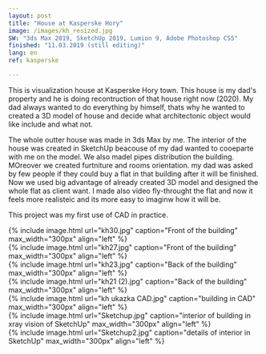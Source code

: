 ```yaml
---
layout: post
title: "House at Kasperske Hory"
image: /images/kh_resized.jpg
SW: "3ds Max 2019, SketchUp 2019, Lumion 9, Adobe Photoshop CS5"
finished: "11.03.2019 (still editing)"
lang: en
ref: kasperske

---
```



This is visualization house at Kasperske Hory town. This house is my dad's property and he is doing recontruction of that house right now (2020). My dad always wanted to do everything by himself, thats why he wanted to created a 3D model of house and decide what architectonic object would like include and what not. 


The whole outter house was made in 3ds Max by me. The interior of the house was created in SketchUp beacouse of my dad wanted to cooeparte with me on the model. We also madel pipes distribution the building. MOreover we created furtniture and rooms orientation. my dad was asked by few people if they could buy a flat in that building after it will be finished. Now we used big advantage of already created 3D model and designed the whole flat as client want. I made also video fly-throught the flat and now it feels more realisteic and its more easy to imaginw how it will be.

This project was my first use of CAD in practice. 

{% include image.html url="kh30.jpg" caption="Front of the building" max_width="300px" align="left" %}
<br>
{% include image.html url="kh27.jpg" caption="Front of the building" max_width="300px" align="left" %}
<br>
{% include image.html url="kh23.jpg" caption="Back of the building" max_width="300px" align="left" %}
<br>
{% include image.html url="kh21 (2).jpg" caption="Back of the building" max_width="300px" align="left" %}
<br>
{% include image.html url="kh ukazka CAD.jpg" caption="building in CAD" max_width="300px" align="left" %}
<br>
{% include image.html url="Sketchup.jpg" caption="interior of building in xray vision of SketchUp" max_width="300px" align="left" %}
<br>
{% include image.html url="Sketchup2.jpg" caption="details of interior in SketchUp" max_width="300px" align="left" %}
<br>